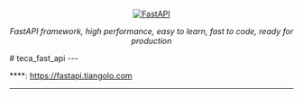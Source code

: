 <p align="center">
  <a href="https://fastapi.tiangolo.com"><img src="https://fastapi.tiangolo.com/img/logo-margin/logo-teal.png" alt="FastAPI"></a>
</p>
<p align="center">
    <em>FastAPI framework, high performance, easy to learn, fast to code, ready for production</em>
</p>
# teca_fast_api
---

****: <a href="https://fastapi.tiangolo.com" target="_blank">https://fastapi.tiangolo.com</a>

---

